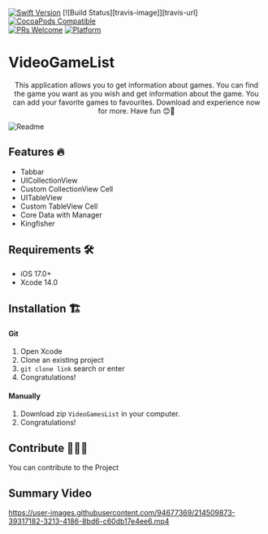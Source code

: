 [![Swift Version][swift-image]][swift-url]
[![Build Status][travis-image]][travis-url]
[![CocoaPods Compatible](https://img.shields.io/cocoapods/v/EZSwiftExtensions.svg)](https://img.shields.io/cocoapods/v/LFAlertController.svg)  
[![PRs Welcome](https://img.shields.io/badge/PRs-welcome-brightgreen.svg?style=flat-square)](http://makeapullrequest.com)
[![Platform](https://img.shields.io/cocoapods/p/LFAlertController.svg?style=flat)](http://cocoapods.org/pods/LFAlertController)

# VideoGameList
<p align="center">
     This application allows you to get information about games. You can find the game you want as you wish and get information about the game. You can add your favorite games to favourites. Download and experience now for more. Have fun 😊🎉
    </p>
    
![Readme](https://user-images.githubusercontent.com/94677369/214499514-eb10429c-bc22-4a63-838b-9af659ea8611.png)

## Features 🔥

- Tabbar
- UICollectionView
- Custom CollectionView Cell
- UITableView
- Custom TableView Cell
- Core Data with Manager
- Kingfisher



## Requirements 🛠️

- iOS 17.0+
- Xcode 14.0

## Installation 🏗️

#### Git

1. Open Xcode
2. Clone an existing project
3. ```git clone link``` search or enter
4. Congratulations! 

#### Manually

1. Download zip ```VideoGamesList``` in your computer.  
2. Congratulations!  

## Contribute 🙋‍♀️🙋
You can contribute to the Project



## Summary Video

https://user-images.githubusercontent.com/94677369/214509873-39317182-3213-4186-8bd6-c60db17e4ee6.mp4

[swift-image]:https://img.shields.io/badge/swift-17.0-orange.svg
[swift-url]: https://swift.org/
[license-image]: https://img.shields.io/badge/License-MIT-blue.svg
[license-url]: LICENSE


